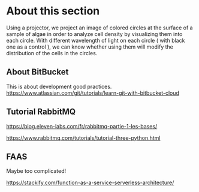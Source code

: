 About this section
==================

Using a projector, we project an image of colored circles at the surface of a sample of algae in order to analyze cell density by visualizing them into each circle. With different wavelength of light on each circle ( with black one as a control ), we can know whether using them will modify the distribution of the cells in the circles.

About BitBucket
---------------
This is about development good practices.  
https://www.atlassian.com/git/tutorials/learn-git-with-bitbucket-cloud  

Tutorial RabbitMQ
-----------------

https://blog.eleven-labs.com/fr/rabbitmq-partie-1-les-bases/  

https://www.rabbitmq.com/tutorials/tutorial-three-python.html  

  





FAAS
----
Maybe too complicated!  

https://stackify.com/function-as-a-service-serverless-architecture/  
